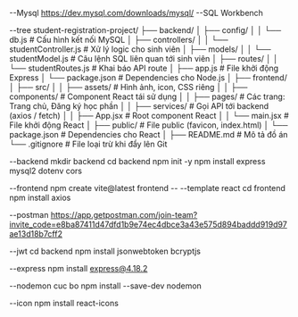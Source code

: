 --Mysql
https://dev.mysql.com/downloads/mysql/
--SQL Workbench

--tree
student-registration-project/
├── backend/
│   ├── config/
│   │   └── db.js            # Cấu hình kết nối MySQL
│   ├── controllers/
│   │   └── studentController.js  # Xử lý logic cho sinh viên
│   ├── models/
│   │   └── studentModel.js  # Câu lệnh SQL liên quan tới sinh viên
│   ├── routes/
│   │   └── studentRoutes.js # Khai báo API route
│   ├── app.js               # File khởi động Express
│   └── package.json         # Dependencies cho Node.js
│
├── frontend/
│   ├── src/
│   │   ├── assets/          # Hình ảnh, icon, CSS riêng
│   │   ├── components/      # Component React tái sử dụng
│   │   ├── pages/           # Các trang: Trang chủ, Đăng ký học phần
│   │   ├── services/        # Gọi API tới backend (axios / fetch)
│   │   ├── App.jsx          # Root component React
│   │   └── main.jsx         # File khởi động React
│   ├── public/              # File public (favicon, index.html)
│   └── package.json         # Dependencies cho React
│
├── README.md                # Mô tả đồ án
└── .gitignore               # File loại trừ khi đẩy lên Git

--backend 
mkdir backend
cd backend
npm init -y
npm install express mysql2 dotenv cors

--frontend
npm create vite@latest frontend -- --template react
cd frontend
npm install axios

--postman
https://app.getpostman.com/join-team?invite_code=e8ba87411d47dfd1b9e74ec4dbce3a43e575d894baddd919d97ae13d18b7cff2

--jwt
cd backend
npm install jsonwebtoken bcryptjs

--express 
npm install express@4.18.2

--nodemon cuc bo
npm install --save-dev nodemon

--icon 
npm install react-icons

